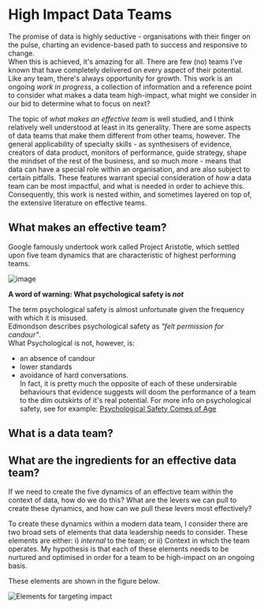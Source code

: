 # High Impact Data Teams

The promise of data is highly seductive - organisations with their finger on the pulse, charting an evidence-based path to success and responsive to change.  
When this is achieved, it's amazing for all.  There are few (no) teams I've known that have completely delivered on every aspect of their potential.  Like any team, there's always opportunity for growth.  This work is an ongoing _work in progress_, a collection of information and a reference point to consider what makes a data team high-impact, what might we consider in our bid to determine what to focus on next?

The topic of _what makes an effective team_ is well studied, and I think relatively well understood at least in its generality.  There are some aspects of data teams that make them different from other teams, however.  The general applicability of specialty skills - as synthesisers of evidence, creators of data product, monitors of performance, guide strategy, shape the mindset of the rest of the business, and so much more - means that data can have a special role within an organisation, and are also subject to certain pitfalls.  These features warrant special consideration of _how_ a data team can be most impactful, and what is needed in order to achieve this.  Consequently, this work is nested within, and sometimes layered on top of, the extensive literature on effective teams. 

## What makes an effective team?
Google famously undertook work called Project Aristotle, which settled upon five team dynamics that are characteristic of highest performing teams.

![image](https://github.com/user-attachments/assets/aa007c4c-2fde-43d7-8ea6-244d88c0fee6)

**A word of warning:  What psychological safety is _not_**

The term psychological safety is almost unfortunate given the frequency with which it is misused.  
Edmondson describes psychological safety as _"felt permission for candour"_.  
What Psychological is not, however, is:
- an absence of candour
- lower standards
- avoidance of hard conversations.  
In fact, it is pretty much the opposite of each of these undersirable behaviours that evidence suggests will doom the performance of a team to the dim outskirts of it's real potential.  For more info on psychological safety, see for example:  [Psychological Safety Comes of Age](https://www.annualreviews.org/content/journals/10.1146/annurev-orgpsych-120920-055217)

## What is a data team?

## What are the ingredients for an effective data team?

If we need to create the five dynamics of an effective team within the context of data, how do we do this?
What are the levers we can pull to create these dynamics, and how can we pull these levers most effectively?

To create these dynamics within a modern data team, I consider there are two broad sets of elements that data leadership needs to consider.  These elements are either: i) _internal_ to the team;  or ii) Context in which the team operates.  My hypothesis is that each of these elements needs to be nurtured and optimised in order for a team to be high-impact on an ongoing basis.

These elements are shown in the figure below.

![Elements for targeting impact](https://github.com/user-attachments/assets/e684f51e-de52-47ee-88a6-3d8c0571afd3)
